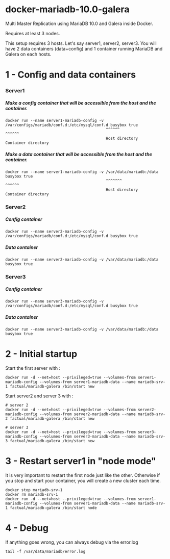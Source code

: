 # docker-mariadb-10.0-galera
Multi Master Replication using MariaDB 10.0 and Galera inside Docker.

Requires at least 3 nodes.

This setup requires 3 hosts. 
Let's say server1, server2, server3. You will have 2 data containers (data+config) and 1 container running MariaDB and Galera on each hosts.

# 1 - Config and data containers
### Server1
##### Make a config container that will be accessible from the host and the container.
```
docker run --name server1-mariadb-config -v /var/configs/mariadb/conf.d:/etc/mysql/conf.d busybox true
                                            ^^^^^^                      ^^^^^^
                                            Host directory               Container directory
```

##### Make a data container that will be accessible from the host and the container.
```
docker run --name server1-mariadb-config -v /var/data/mariadb:/data busybox true
                                            ^^^^^^^                      ^^^^^^
                                            Host directory               Container directory
```

##### 


### Server2
##### Config container
```
docker run --name server2-mariadb-config -v /var/configs/mariadb/conf.d:/etc/mysql/conf.d busybox true
```

##### Data container
```
docker run --name server2-mariadb-config -v /var/data/mariadb:/data busybox true
```

### Server3
##### Config container
```
docker run --name server3-mariadb-config -v /var/configs/mariadb/conf.d:/etc/mysql/conf.d busybox true
```

##### Data container
```
docker run --name server3-mariadb-config -v /var/data/mariadb:/data busybox true
```

# 2 - Initial startup

Start the first server with :
```
docker run -d --net=host --privileged=true --volumes-from server1-mariadb-config --volumes-from server1-mariadb-data --name mariadb-srv-1 factual/mariadb-galera /bin/start new
```

Start server2 and server 3 with :
```
# server 2
docker run -d --net=host --privileged=true --volumes-from server2-mariadb-config --volumes-from server2-mariadb-data --name mariadb-srv-2 factual/mariadb-galera /bin/start new

# server 3
docker run -d --net=host --privileged=true --volumes-from server3-mariadb-config --volumes-from server3-mariadb-data --name mariadb-srv-3 factual/mariadb-galera /bin/start new
```

# 3 - Restart server1 in "node mode"
It is very important to restart the first node just like the other. Otherwise if you stop and start your container, you will create a new cluster each time.

```
docker stop mariadb-srv-1
docker rm mariadb-srv-1
docker run -d --net=host --privileged=true --volumes-from server1-mariadb-config --volumes-from server1-mariadb-data --name mariadb-srv-1 factual/mariadb-galera /bin/start node
```

# 4 - Debug
If anything goes wrong, you can always debug via the error.log
```
tail -f /var/data/mariadb/error.log
```
